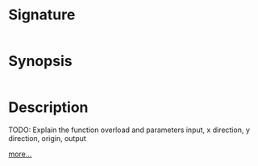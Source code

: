 # Signature
```vikid-signature
```

# Synopsis
```vikid-synopsis
```

# Description
TODO: Explain the function overload and parameters input, x direction, y direction, origin, output

[more...](https://en.wikipedia.org/wiki/Affine_transformation)